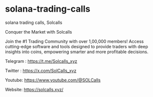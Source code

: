 # solana-trading-calls

solana trading calls, Solcalls

Conquer the Market with Solcalls

Join the #1 Trading Community with over 1,00,000 members! Access cutting-edge software and tools designed to provide traders with deep insights into coins, empowering smarter and more profitable decisions.

Telegram : https://t.me/Solcalls_xyz

Twitter : https://x.com/SolCalls_xyz

Youtube: https://www.youtube.com/@SOLCalls

Website: https://solcalls.xyz/
